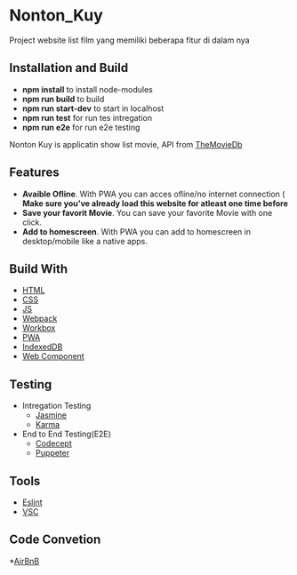 # Nonton_Kuy
Project website list film yang memiliki beberapa fitur di dalam nya

## Installation and Build
* **npm install** to install node-modules
* **npm run build** to build 
* **npm run start-dev** to start in localhost
* **npm run test** for run tes intregation
* **npm run e2e** for run e2e testing

Nonton Kuy is applicatin show list movie, API from [TheMovieDb](https://www.themoviedb.org/)

## Features 
* **Avaible Ofline**. With PWA you can acces ofline/no internet connection ( **Make sure you've already load this website for atleast one time before**
* **Save your favorit Movie**. You can save your favorite Movie with one click.
* **Add to homescreen**. With PWA you can add to homescreen in desktop/mobile like a native apps.

## Build With
* [HTML](https://www.w3schools.com/html/default.asp)
* [CSS](https://www.w3schools.com/css/default.asp)
* [JS](https://www.w3schools.com/js/default.asp)
* [Webpack](https://webpack.js.org/)
* [Workbox](https://developers.google.com/web/tools/workbox)
* [PWA](https://web.dev/progressive-web-apps/)
* [IndexedDB](https://developers.google.com/web/ilt/pwa/working-with-indexeddb)
* [Web Component](https://www.webcomponents.org/)

## Testing
  * Intregation Testing
    * [Jasmine](https://jasmine.github.io/)
    * [Karma](https://karma-runner.github.io/latest/index.html)
  * End to End Testing(E2E)
    * [Codecept](https://codecept.io/)
    * [Puppeter](https://codecept.io/)

## Tools
* [Eslint](https://eslint.org/)
* [VSC](https://code.visualstudio.com/)

## Code Convetion
  *[AirBnB](https://github.com/airbnb/javascript)
